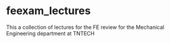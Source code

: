 # feexam_lectures
This a collection of lectures for the FE review for the Mechanical Engineering department at TNTECH

